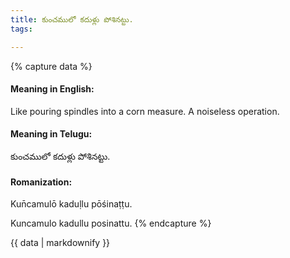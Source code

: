 ```yaml
---
title: కుంచములో కదుళ్లు పోశినట్టు.
tags:

---
```


{% capture data %}
#### Meaning in English:
Like pouring spindles into a corn measure.
A noiseless operation.

#### Meaning in Telugu:
కుంచములో కదుళ్లు పోశినట్టు.

#### Romanization:
Kun̄camulō kaduḷlu pōśinaṭṭu.

Kuncamulo kadullu posinattu.
{% endcapture %}

{{ data | markdownify }}

